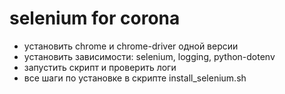 # selenium for corona
 - установить chrome и chrome-driver одной версии
 - установить зависимости: selenium, logging, python-dotenv
 - запустить скрипт и проверить логи
 - все шаги по установке в скрипте install_selenium.sh
